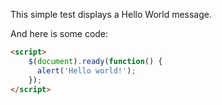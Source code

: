 This simple test displays a Hello World message.

And here is some code: 

```HTML
<script>
    $(document).ready(function() { 
      alert('Hello world!');   
    });
</script>
```

